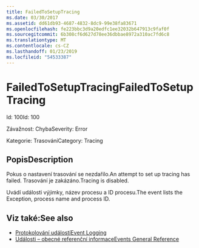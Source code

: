 ```yaml
---
title: FailedToSetupTracing
ms.date: 03/30/2017
ms.assetid: dd61db93-4687-4832-8dc9-99e38fa83671
ms.openlocfilehash: fe223bbc3d9a20edfc1ee32032b647913c9faf0f
ms.sourcegitcommit: 6b308cf6d627d78ee36dbbae8972a310ac7fd6c8
ms.translationtype: MT
ms.contentlocale: cs-CZ
ms.lasthandoff: 01/23/2019
ms.locfileid: "54533387"
---
```

# <a name="failedtosetuptracing"></a><span data-ttu-id="c654d-102">FailedToSetupTracing</span><span class="sxs-lookup"><span data-stu-id="c654d-102">FailedToSetupTracing</span></span>
<span data-ttu-id="c654d-103">Id: 100</span><span class="sxs-lookup"><span data-stu-id="c654d-103">Id: 100</span></span>  
  
 <span data-ttu-id="c654d-104">Závažnost: Chyba</span><span class="sxs-lookup"><span data-stu-id="c654d-104">Severity: Error</span></span>  
  
 <span data-ttu-id="c654d-105">Kategorie: Trasování</span><span class="sxs-lookup"><span data-stu-id="c654d-105">Category: Tracing</span></span>  
  
## <a name="description"></a><span data-ttu-id="c654d-106">Popis</span><span class="sxs-lookup"><span data-stu-id="c654d-106">Description</span></span>  
 <span data-ttu-id="c654d-107">Pokus o nastavení trasování se nezdařilo.</span><span class="sxs-lookup"><span data-stu-id="c654d-107">An attempt to set up tracing has failed.</span></span> <span data-ttu-id="c654d-108">Trasování je zakázáno.</span><span class="sxs-lookup"><span data-stu-id="c654d-108">Tracing is disabled.</span></span>  
  
 <span data-ttu-id="c654d-109">Uvádí události výjimky, název procesu a ID procesu.</span><span class="sxs-lookup"><span data-stu-id="c654d-109">The event lists the Exception, process name and process ID.</span></span>  
  
## <a name="see-also"></a><span data-ttu-id="c654d-110">Viz také:</span><span class="sxs-lookup"><span data-stu-id="c654d-110">See also</span></span>
- [<span data-ttu-id="c654d-111">Protokolování událostí</span><span class="sxs-lookup"><span data-stu-id="c654d-111">Event Logging</span></span>](../../../../../docs/framework/wcf/diagnostics/event-logging/index.md)
- [<span data-ttu-id="c654d-112">Události – obecné referenční informace</span><span class="sxs-lookup"><span data-stu-id="c654d-112">Events General Reference</span></span>](../../../../../docs/framework/wcf/diagnostics/event-logging/events-general-reference.md)
